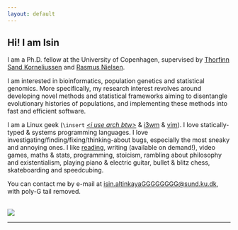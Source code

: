 ```yaml
---
layout: default
---
```


## Hi! I am Isin


<!--<img class="profile-picture" src="sherlock.jpg">-->

I am a Ph.D. fellow at the University of Copenhagen, supervised by [Thorfinn Sand Korneliussen](https://scholar.google.com/citations?user=-YNWF4AAAAAJ&hl=en&oi=ao) and [Rasmus Nielsen](https://scholar.google.com/citations?hl=en&user=PySbfcEAAAAJ).

I am interested in bioinformatics, population genetics and statistical genomics. More specifically, my research interest revolves around developing novel methods and statistical frameworks aiming to disentangle evolutionary histories of populations, and implementing these methods into fast and efficient software.

I am a Linux geek (`\insert` _[\<i use arch btw\>](https://knowyourmeme.com/memes/btw-i-use-arch)_ & [i3wm](https://i3wm.org/) & [vim](https://levelup.gitconnected.com/why-every-software-engineer-should-use-vim-b9fb97e69d97)). I love statically-typed & systems programming languages. I love investigating/finding/fixing/thinking-about bugs, especially the most sneaky and annoying ones. I like [reading](https://www.goodreads.com/user/show/52534989-isin-altinkaya), writing (available on demand!), video games, maths & stats, programming, stoicism, rambling about philosophy and existentialism, playing piano & electric guitar, bullet & blitz chess, skateboarding and speedcubing.


You can contact me by e-mail at isin.altinkayaGGGGGGGG@sund.ku.dk, with poly-G tail removed.

<br>
<img src="https://ghchart.rshah.org/isinaltinkaya" />

<!--
![Isin's github stats](https://github-readme-stats.vercel.app/api?username=isinaltinkaya&show_icons=true&theme=dark&count_private=true&hide_rank=true)
[![GitHub Streak](https://github-readme-streak-stats.herokuapp.com/?user=isinaltinkaya)](https://git.io/streak-stats)
-->


<!--

<a href="mailto:isinaltinkaya@gmail.com"> <img align="left" src="https://img.shields.io/badge/-isinaltinkaya@gmail.com-c14438?style=flat-square&logo=Gmail&logoColor=white&link=mailto:isinaltinkaya@gmail.com"></a> 
-->



<!--
![Isin's github stats](https://github-readme-stats.vercel.app/api?username=isinaltinkaya&show_icons=true&theme=dark&count_private=true&hide_rank=true)
[![GitHub Streak](https://github-readme-streak-stats.herokuapp.com/?user=isinaltinkaya)](https://git.io/streak-stats)
<img src="https://ghchart.rshah.org/isinaltinkaya"/>
-->



---

<!--
<a href="https://stackexchange.com/users/10692365"><img src="https://stackexchange.com/users/flair/10692365.png?theme=dark" width="208" height="58" alt="profile for Isin Altinkaya on Stack Exchange, a network of free, community-driven Q&amp;A sites" title="profile for Isin Altinkaya on Stack Exchange, a network of free, community-driven Q&amp;A sites"></a>
-->
